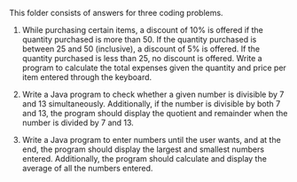 This folder consists of answers for three coding problems. 

1.  While purchasing certain items, a discount of 10% is offered if the quantity purchased is more than 50. If the quantity purchased is between 25 and 50 (inclusive), a discount of 5% is offered. If the quantity purchased is less than 25, no discount is offered. Write a program to calculate the total expenses given the quantity and price per item entered through the keyboard.

2. Write a Java program to check whether a given number is divisible by 7 and 13 simultaneously. Additionally, if the number is divisible by both 7 and 13, the program should display the quotient and remainder when the number is divided by 7 and 13.

3. Write a Java program to enter numbers until the user wants, and at the end, the program should display the largest and smallest numbers entered. Additionally, the program should calculate and display the average of all the numbers entered.
